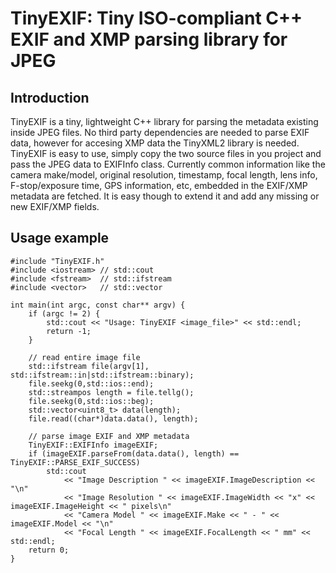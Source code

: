 # TinyEXIF: Tiny ISO-compliant C++ EXIF and XMP parsing library for JPEG

## Introduction

TinyEXIF is a tiny, lightweight C++ library for parsing the metadata existing inside JPEG files. No third party dependencies are needed to parse EXIF data, however for accesing XMP data the TinyXML2 library is needed. TinyEXIF is easy to use, simply copy the two source files in you project and pass the JPEG data to EXIFInfo class. Currently common information like the camera make/model, original resolution, timestamp, focal length, lens info, F-stop/exposure time, GPS information, etc, embedded in the EXIF/XMP metadata are fetched. It is easy though to extend it and add any missing or new EXIF/XMP fields.

## Usage example

```
#include "TinyEXIF.h"
#include <iostream> // std::cout
#include <fstream>  // std::ifstream
#include <vector>   // std::vector

int main(int argc, const char** argv) {
	if (argc != 2) {
		std::cout << "Usage: TinyEXIF <image_file>" << std::endl;
		return -1;
	}

	// read entire image file
	std::ifstream file(argv[1], std::ifstream::in|std::ifstream::binary);
	file.seekg(0,std::ios::end);
	std::streampos length = file.tellg();
	file.seekg(0,std::ios::beg);
	std::vector<uint8_t> data(length);
	file.read((char*)data.data(), length);

	// parse image EXIF and XMP metadata
	TinyEXIF::EXIFInfo imageEXIF;
	if (imageEXIF.parseFrom(data.data(), length) == TinyEXIF::PARSE_EXIF_SUCCESS)
		std::cout
			<< "Image Description " << imageEXIF.ImageDescription << "\n"
			<< "Image Resolution " << imageEXIF.ImageWidth << "x" << imageEXIF.ImageHeight << " pixels\n"
			<< "Camera Model " << imageEXIF.Make << " - " << imageEXIF.Model << "\n"
			<< "Focal Length " << imageEXIF.FocalLength << " mm" << std::endl;
	return 0;
}
```
